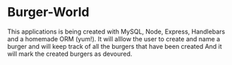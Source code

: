 # Burger-World

This applications is being created with MySQL, Node, Express, Handlebars and a homemade ORM (yum!). 
It will alllow the user to create and name a burger and will keep track of all the burgers that have been created
And it will mark the created burgers as devoured.